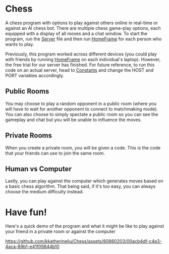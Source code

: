 # Chess
A chess program with options to play against others online in real-time or against an AI chess bot.
There are multiple chess game-play options, each equipped with a display of all moves and a chat window.
To start the program, run the [Server](Server.java) file and then run [HomeFrame](HomeFrame.java) for each person who wants to play.

Previously, this program worked across different devices (you could play with friends by running [HomeFrame](HomeFrame.java) on each individual's laptop). However, the free trial for our server has finished. 
For future reference, to run this code on an actual server, head to [Constants](Constants.java) and change the HOST and PORT variables accordingly.

## Public Rooms
You may choose to play a random opponent in a public room (where you will have to wait for another opponent to connect to matchmaking mode). 
You can also choose to simply spectate a public room so you can see the gameplay and chat but you will be unable to influence the moves.

## Private Rooms
When you create a private room, you will be given a code. This is the code that your friends can use to join the same room.

## Human vs Computer
Lastly, you can play against the computer which generates moves based on a basic chess algorithm. 
That being said, if it's too easy, you can always choose the medium difficulty instead.

# Have fun!

Here's a quick demo of the program and what it might be like to play against your friend in a private room or against the computer

https://github.com/kkatherineliu/Chess/assets/80860203/00acb4df-c4e3-4aca-89b1-e41f09844b10

